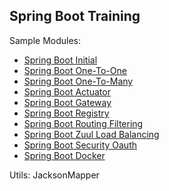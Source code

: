 
## Spring Boot Training

Sample Modules:
- [Spring Boot Initial](spring-boot-initial/README.md)
- [Spring Boot One-To-One](spring-boot-one-to-one/README.md)
- [Spring Boot One-To-Many](spring-boot-one-to-many/README.md)
- [Spring Boot Actuator](spring-boot-actuator/README.md)
- [Spring Boot Gateway](spring-boot-gateway/README.md)
- [Spring Boot Registry](spring-boot-registry/README.md)
- [Spring Boot Routing Filtering](spring-boot-routing-filtering/README.md)
- [Spring Boot Zuul Load Balancing](spring-boot-zuul-load-balancing/README.md)
- [Spring Boot Security Oauth](spring-boot-security-oauth/README.md)
- [Spring Boot Docker](spring-boot-docker/README.md)

Utils:
JacksonMapper